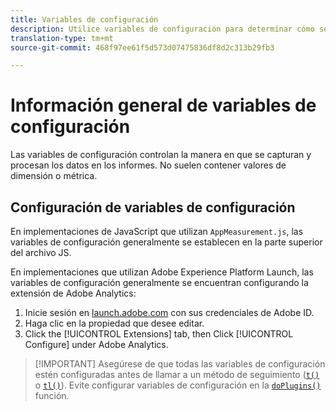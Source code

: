 ```yaml
---
title: Variables de configuración
description: Utilice variables de configuración para determinar cómo se recopilan los datos.
translation-type: tm+mt
source-git-commit: 468f97ee61f5d573d07475836df8d2c313b29fb3

---
```



# Información general de variables de configuración

Las variables de configuración controlan la manera en que se capturan y procesan los datos en los informes. No suelen contener valores de dimensión o métrica.

## Configuración de variables de configuración

En implementaciones de JavaScript que utilizan `AppMeasurement.js`, las variables de configuración generalmente se establecen en la parte superior del archivo JS.

En implementaciones que utilizan Adobe Experience Platform Launch, las variables de configuración generalmente se encuentran configurando la extensión de Adobe Analytics:

1. Inicie sesión en [launch.adobe.com](https://launch.adobe.com) con sus credenciales de Adobe ID.
2. Haga clic en la propiedad que desee editar.
3. Click the [!UICONTROL Extensions] tab, then Click [!UICONTROL Configure] under Adobe Analytics.

> [!IMPORTANT] Asegúrese de que todas las variables de configuración estén configuradas antes de llamar a un método de seguimiento ([`t()`](../functions/t-method.md) o [`tl()`](../functions/tl-method.md)). Evite configurar variables de configuración en la [`doPlugins()`](../functions/doplugins.md) función.
